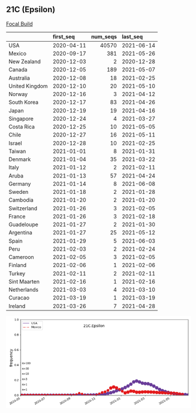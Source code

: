 

## 21C (Epsilon)
[Focal Build](https://nextstrain.org/groups/neherlab/ncov/21C.Epsilon)

|                | first_seq   |   num_seqs | last_seq   |
|:---------------|:------------|-----------:|:-----------|
| USA            | 2020-04-11  |      40570 | 2021-06-14 |
| Mexico         | 2020-09-17  |        381 | 2021-05-26 |
| New Zealand    | 2020-12-03  |          2 | 2020-12-28 |
| Canada         | 2020-12-05  |        189 | 2021-05-07 |
| Australia      | 2020-12-08  |         18 | 2021-02-25 |
| United Kingdom | 2020-12-10  |         20 | 2021-05-10 |
| Norway         | 2020-12-16  |          3 | 2021-04-12 |
| South Korea    | 2020-12-17  |         83 | 2021-04-26 |
| Japan          | 2020-12-19  |         19 | 2021-04-16 |
| Singapore      | 2020-12-24  |          4 | 2021-03-27 |
| Costa Rica     | 2020-12-25  |         10 | 2021-05-05 |
| Chile          | 2020-12-27  |         16 | 2021-05-11 |
| Israel         | 2020-12-28  |         10 | 2021-02-25 |
| Taiwan         | 2021-01-01  |          8 | 2021-01-31 |
| Denmark        | 2021-01-04  |         35 | 2021-03-22 |
| Italy          | 2021-01-12  |          2 | 2021-02-11 |
| Aruba          | 2021-01-13  |         57 | 2021-04-24 |
| Germany        | 2021-01-14  |          8 | 2021-06-08 |
| Sweden         | 2021-01-18  |          2 | 2021-01-28 |
| Cambodia       | 2021-01-20  |          2 | 2021-01-20 |
| Switzerland    | 2021-01-26  |          3 | 2021-02-05 |
| France         | 2021-01-26  |          3 | 2021-02-18 |
| Guadeloupe     | 2021-01-27  |          2 | 2021-01-30 |
| Argentina      | 2021-01-27  |         25 | 2021-05-12 |
| Spain          | 2021-01-29  |          5 | 2021-06-03 |
| Peru           | 2021-02-03  |          2 | 2021-02-24 |
| Cameroon       | 2021-02-05  |          3 | 2021-02-05 |
| Finland        | 2021-02-06  |          1 | 2021-02-06 |
| Turkey         | 2021-02-11  |          2 | 2021-02-11 |
| Sint Maarten   | 2021-02-16  |          1 | 2021-02-16 |
| Netherlands    | 2021-03-03  |          4 | 2021-03-10 |
| Curacao        | 2021-03-19  |          1 | 2021-03-19 |
| Ireland        | 2021-03-26  |          7 | 2021-04-28 |

![Overall trends 21C.Epsilon](/overall_trends_figures/overall_trends_21C.Epsilon.png)